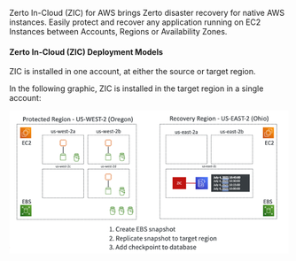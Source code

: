 Zerto In-Cloud (ZIC) for AWS brings Zerto disaster recovery for native AWS instances. Easily protect and recover any application running on EC2 Instances between Accounts, Regions or Availability Zones.

#### Zerto In-Cloud (ZIC) Deployment Models

ZIC is installed in one account, at either the source or target region.

In the following graphic, ZIC is installed in the target region in a single account:

![Deployment](Images/ZIC_deployment_1.png?raw=true)

